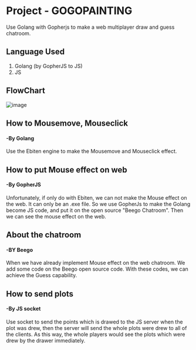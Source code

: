 # Project - GOGOPAINTING
Use Golang with Gopherjs to make a web multiplayer draw and guess chatroom.

## Language Used
1. Golang (by GopherJS to JS)
2. JS

## FlowChart
![image](https://imgur.com/a/eixyiYr)

## How to Mousemove, Mouseclick
#### -By Golang
Use the Ebiten engine to make the Mousemove and Mouseclick effect.

## How to put Mouse effect on web
#### -By GopherJS
Unfortunately, if only do with Ebiten, we can not make the Mouse effect on the web. It can only be an .exe file. So we use GopherJs to make the Golang become JS code, and put it on the open source "Beego Chatroom". Then we can see the mouse effect on the web.

## About the chatroom
#### -BY Beego
When we have already implement Mouse effect on the web chatroom. We add some code on the Beego open source code. With these codes, we can achieve the Guess capability.

## How to send plots
#### -By JS socket
Use socket to send the points which is drawed to the JS server when the plot was drew, then the server will send the whole plots were drew to all of the clients. As this way, the whole players would see the plots which were drew by the drawer immediately.
